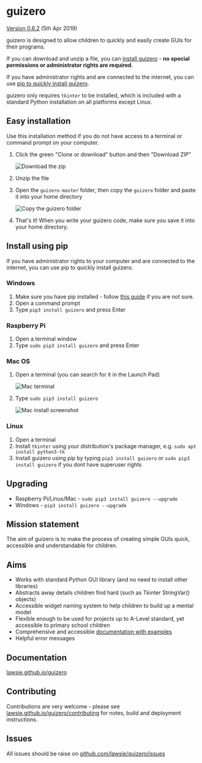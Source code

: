 # guizero

[Version 0.6.2](http://lawsie.github.io/guizero/changelog) (5th Apr 2019)

guizero is designed to allow children to quickly and easily create GUIs for their programs.

If you can download and unzip a file, you can [install guizero](#easy-installation) - **no special permissions or administrator rights are required**.

If you have administrator rights and are connected to the internet, you can use [pip to quickly install guizero](#install-using-pip).

guizero only requires `tkinter` to be installed, which is included with a standard Python installation on all platforms except Linux.

## Easy installation

Use this installation method if you do not have access to a terminal or command prompt on your computer.

1. Click the green "Clone or download" button and then "Download ZIP"

    ![Download the zip](docs-src/docs/images/download-zip.png)

2. Unzip the file

3. Open the `guizero-master` folder, then copy the `guizero` folder and paste it into your home directory

    ![Copy the guizero folder](docs-src/docs/images/copy-guizero.png)

4. That's it! When you write your guizero code, make sure you save it into your home directory.

## Install using pip

If you have administrator rights to your computer and are connected to the internet, you can use pip to quickly install guizero.

### Windows

1. Make sure you have pip installed - follow [this guide](https://projects.raspberrypi.org/en/projects/using-pip-on-windows) if you are not sure.
2. Open a command prompt
3. Type `pip3 install guizero` and press Enter

### Raspberry Pi

1. Open a terminal window
2. Type `sudo pip3 install guizero` and press Enter

### Mac OS
1. Open a terminal (you can search for it in the Launch Pad)

    ![Mac terminal](docs-src/docs/images/mac-terminal.png)

2. Type `sudo pip3 install guizero`

    ![Mac install screenshot](docs-src/docs/images/mac-install.png)

### Linux

1. Open a terminal
2. Install `tkinter` using your distribution's package manager, e.g. `sudo apt install python3-tk`
3. Install guizero using pip by typing `pip3 install guizero` or `sudo pip3 install guizero` if you dont have superuser rights

## Upgrading

- Raspberry Pi/Linux/Mac - `sudo pip3 install guizero --upgrade`
- Windows - `pip3 install guizero --upgrade`

## Mission statement
The aim of guizero is to make the process of creating simple GUIs quick, accessible and understandable for children.

## Aims
* Works with standard Python GUI library (and no need to install other libraries)
* Abstracts away details children find hard (such as Tkinter StringVar() objects)
* Accessible widget naming system to help children to build up a mental model
* Flexible enough to be used for projects up to A-Level standard, yet accessible to primary school children
* Comprehensive and accessible [documentation with examples](https://lawsie.github.io/guizero)
* Helpful error messages

## Documentation

[lawsie.github.io/guizero](https://lawsie.github.io/guizero)

## Contributing

Contributions are very welcome - please see [lawsie.github.io/guizero/contributing](https://lawsie.github.io/guizero/contributing) for notes, build and deployment instructions.

## Issues

All issues should be raise on [github.com/lawsie/guizero/issues](https://github.com/lawsie/guizero/issues)

